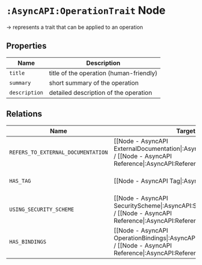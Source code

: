 # `:AsyncAPI:OperationTrait` Node

-> represents a trait that can be applied to an operation

## Properties

| Name          | Description                             |
|---------------|-----------------------------------------|
| `title`       | title of the operation (human-friendly) |
| `summary`     | short summary of the operation          |
| `description` | detailed description of the operation   |

## Relations

| Name                               | Target Label(s)                                                                                                                                           | Cardinality | Description                                                                            |
|------------------------------------|-----------------------------------------------------------------------------------------------------------------------------------------------------------|-------------|----------------------------------------------------------------------------------------|
| `REFERS_TO_EXTERNAL_DOCUMENTATION` | [[Node - AsyncAPI ExternalDocumentation\|:AsyncAPI:ExternalDocumentation]]<br/>/ [[Node - AsyncAPI Reference\|:AsyncAPI:Reference:ExternalDocumentation]] | 0..1        | property holding a link to an external documentation / reference                       |
| `HAS_TAG`                          | [[Node - AsyncAPI Tag\|:AsyncAPI:Tag]]                                                                                                                    | 0..*        | tags for grouping/categorization of operations                                         |
| `USING_SECURITY_SCHEME`            | [[Node - AsyncAPI SecurityScheme\|:AsyncAPI:SecurityScheme]]<br/>/ [[Node - AsyncAPI Reference\|:AsyncAPI:Reference:SecurityScheme]]                      | 0..1        | declaration of the security schemes of the operation / reference                       |
| `HAS_BINDINGS`                     | [[Node - AsyncAPI OperationBindings\|:AsyncAPI:OperationBindings]]<br/>/ [[Node - AsyncAPI Reference\|:AsyncAPI:Reference:OperationBindings]]             | 0..1        | all specific definitions for each supported protocol / reference - `not yet supported` |

